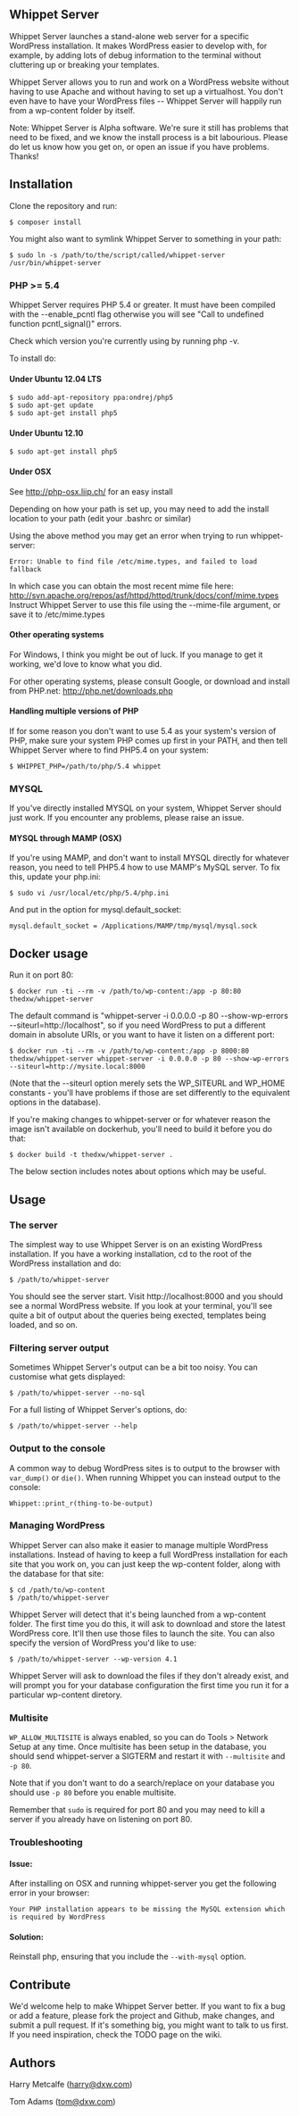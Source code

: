 Whippet Server
-------

Whippet Server launches a stand-alone web server for a specific WordPress installation.
It makes WordPress easier to develop with, for example, by adding lots of debug
information to the terminal without cluttering up or breaking your templates.

Whippet Server allows you to run and work on a WordPress website without having to use
Apache and without having to set up a virtualhost. You don't even have to have
your WordPress files -- Whippet Server will happily run from a wp-content folder by itself.

Note: Whippet Server is Alpha software. We're sure it still has problems that need to be
fixed, and we know the install process is a bit labourious. Please do let us know
how you get on, or open an issue if you have problems. Thanks!


Installation
------------

Clone the repository and run:

    $ composer install

You might also want to symlink Whippet Server to something in your path:

    $ sudo ln -s /path/to/the/script/called/whippet-server /usr/bin/whippet-server

### PHP >= 5.4

Whippet Server requires PHP 5.4 or greater. It must have been compiled with the --enable_pcntl flag otherwise you will see "Call to undefined function pcntl_signal()" errors.

Check which version you're currently using by running php -v.

To install do:

#### Under Ubuntu 12.04 LTS

    $ sudo add-apt-repository ppa:ondrej/php5
    $ sudo apt-get update
    $ sudo apt-get install php5

#### Under Ubuntu 12.10

    $ sudo apt-get install php5

#### Under OSX

See http://php-osx.liip.ch/ for an easy install

Depending on how your path is set up, you may need to add the install location to your path (edit your .bashrc or similar)

Using the above method you may get an error when trying to run whippet-server:

    Error: Unable to find file /etc/mime.types, and failed to load fallback

In which case you can obtain the most recent mime file here: http://svn.apache.org/repos/asf/httpd/httpd/trunk/docs/conf/mime.types
Instruct Whippet Server to use this file using the --mime-file argument, or save it to /etc/mime.types

#### Other operating systems
For Windows, I think you might be out of luck. If you manage to get it working, we'd love to know what you did.

For other operating systems, please consult Google, or download and install from PHP.net: http://php.net/downloads.php

#### Handling multiple versions of PHP
If for some reason you don't want to use 5.4 as your system's version of PHP, make sure your system PHP comes up first in your PATH,
and then tell Whippet Server where to find PHP5.4 on your system:

    $ WHIPPET_PHP=/path/to/php/5.4 whippet

### MYSQL
If you've directly installed MYSQL on your system, Whippet Server should just work. If you encounter any problems, please raise an issue.

#### MYSQL through MAMP (OSX)

If you're using MAMP, and don't want to install MYSQL directly for whatever reason, you need to tell PHP5.4 how to use MAMP's MySQL server. To fix this, update your php.ini:

    $ sudo vi /usr/local/etc/php/5.4/php.ini

And put in the option for mysql.default_socket:

    mysql.default_socket = /Applications/MAMP/tmp/mysql/mysql.sock


Docker usage
------------

Run it on port 80:

    $ docker run -ti --rm -v /path/to/wp-content:/app -p 80:80 thedxw/whippet-server

The default command is "whippet-server -i 0.0.0.0 -p 80 --show-wp-errors --siteurl=http://localhost", so if you need WordPress to put a different domain in absolute URIs, or you want to have it listen on a different port:

    $ docker run -ti --rm -v /path/to/wp-content:/app -p 8000:80 thedxw/whippet-server whippet-server -i 0.0.0.0 -p 80 --show-wp-errors --siteurl=http://mysite.local:8000

(Note that the --siteurl option merely sets the WP_SITEURL and WP_HOME constants - you'll have problems if those are set differently to the equivalent options in the database).

If you're making changes to whippet-server or for whatever reason the image isn't available on dockerhub, you'll need to build it before you do that:

    $ docker build -t thedxw/whippet-server .

The below section includes notes about options which may be useful.


Usage
-----

### The server
The simplest way to use Whippet Server is on an existing WordPress installation. If you have
a working installation, cd to the root of the WordPress installation and do:

    $ /path/to/whippet-server

You should see the server start. Visit http://localhost:8000 and you should see a normal
WordPress website. If you look at your terminal, you'll see quite a bit of output about
the queries being exected, templates being loaded, and so on.

### Filtering server output 
Sometimes Whippet Server's output can be a bit too noisy. You can customise what gets displayed:

    $ /path/to/whippet-server --no-sql

For a full listing of Whippet Server's options, do:

    $ /path/to/whippet-server --help
    
### Output to the console
A common way to debug WordPress sites is to output to the browser with `var_dump()` or `die()`. When running Whippet you can instead output to the console:

    Whippet::print_r(thing-to-be-output)

### Managing WordPress
Whippet Server can also make it easier to manage multiple WordPress installations. Instead of having
to keep a full WordPress installation for each site that you work on, you can just keep the
wp-content folder, along with the database for that site:

    $ cd /path/to/wp-content
    $ /path/to/whippet-server

Whippet Server will detect that it's being launched from a wp-content folder. The first time you do
this, it will ask to download and store the latest WordPress core. It'll then use those files
to launch the site. You can also specify the version of WordPress you'd like to use:

    $ /path/to/whippet-server --wp-version 4.1

Whippet Server will ask to download the files if they don't already exist, and will prompt you for
your database configuration the first time you run it for a particular wp-content diretory.

### Multisite

`WP_ALLOW_MULTISITE` is always enabled, so you can do Tools > Network Setup at any time. Once
multisite has been setup in the database, you should send whippet-server a SIGTERM and restart it
with `--multisite` and `-p 80`.

Note that if you don't want to do a search/replace on your database you should use `-p 80`
before you enable multisite.

Remember that `sudo` is required for port 80 and you may need to kill a server if you already
have on listening on port 80.

### Troubleshooting
#### Issue:
After installing on OSX and running whippet-server you get the following error in your browser:

    Your PHP installation appears to be missing the MySQL extension which is required by WordPress

#### Solution:
Reinstall php, ensuring that you include the `--with-mysql` option.


Contribute
----------

We'd welcome help to make Whippet Server better. If you want to fix a bug or add a feature,
please fork the project and Github, make changes, and submit a pull request. If it's
something big, you might want to talk to us first. If you need inspiration, check the
TODO page on the wiki.

Authors
-------

Harry Metcalfe (harry@dxw.com)

Tom Adams (tom@dxw.com)
